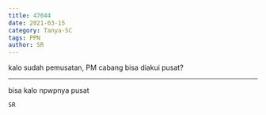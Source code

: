 ```yaml
---
title: 47044
date: 2021-03-15
category: Tanya-SC
tags: PPN
author: SR
---
```


kalo sudah pemusatan, PM cabang bisa diakui pusat?

---

bisa kalo npwpnya pusat

`SR`
